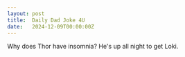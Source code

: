 ```yaml
---
layout: post
title:  Daily Dad Joke 4U
date:   2024-12-09T00:00:00Z
---
```

Why does Thor have insomnia? He's up all night to get Loki.
